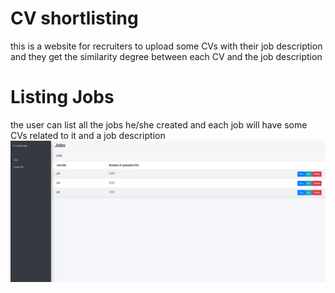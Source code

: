 # CV shortlisting
this is a website for recruiters to upload some CVs with their job description and they get the similarity degree between each CV and the job description

# Listing Jobs
the user can list all the jobs he/she created and each job will have some CVs related to it and a job description
![alt text](https://raw.githubusercontent.com/AbdallahNaguib/CV_shortlisting_frontend/master/image1.png)
